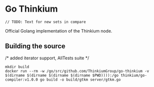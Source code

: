 # Go Thinkium
	// TODO: Text for new sets in compare
Official Golang implementation of the Thinkium node.

## Building the source
/* added iterator support, AllTests suite */
```shell
mkdir build
docker run --rm -w /go/src/github.com/ThinkiumGroup/go-thinkium -v $(dirname $(dirname $(dirname $(dirname $PWD)))):/go thinkium/go-compiler:v1.0.0 go build -o build/gtkm server/gtkm.go
```

